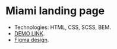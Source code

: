 # Miami landing page
* Technologies: HTML, CSS, SCSS, BEM.
* [DEMO LINK](https://OliinykKostya.github.io/layout_miami/).
* [Figma design](https://www.figma.com/file/nHz8bflIwJaWP3P99vKTH5/miami_home_new).
